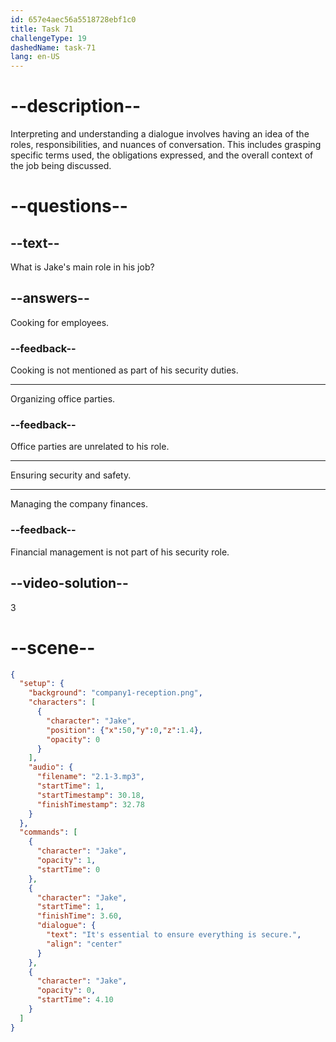 ```yaml
---
id: 657e4aec56a5518728ebf1c0
title: Task 71
challengeType: 19
dashedName: task-71
lang: en-US
---
```


<!-- (audio) Jake: It's essential to ensure everything is secure. -->

# --description--

Interpreting and understanding a dialogue involves having an idea of the roles, responsibilities, and nuances of conversation. This includes grasping specific terms used, the obligations expressed, and the overall context of the job being discussed.

# --questions--

## --text--

What is Jake's main role in his job?

## --answers--

Cooking for employees.

### --feedback--

Cooking is not mentioned as part of his security duties.

---

Organizing office parties.

### --feedback--

Office parties are unrelated to his role.

---

Ensuring security and safety.

---

Managing the company finances.

### --feedback--

Financial management is not part of his security role.

## --video-solution--

3

# --scene--

```json
{
  "setup": {
    "background": "company1-reception.png",
    "characters": [
      {
        "character": "Jake",
        "position": {"x":50,"y":0,"z":1.4},
        "opacity": 0
      }
    ],
    "audio": {
      "filename": "2.1-3.mp3",
      "startTime": 1,
      "startTimestamp": 30.18,
      "finishTimestamp": 32.78
    }
  },
  "commands": [
    {
      "character": "Jake",
      "opacity": 1,
      "startTime": 0
    },
    {
      "character": "Jake",
      "startTime": 1,
      "finishTime": 3.60,
      "dialogue": {
        "text": "It's essential to ensure everything is secure.",
        "align": "center"
      }
    },
    {
      "character": "Jake",
      "opacity": 0,
      "startTime": 4.10
    }
  ]
}
```

